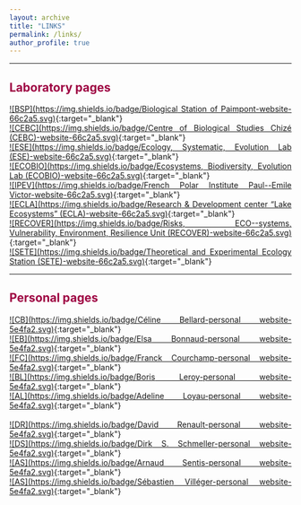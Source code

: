 ```yaml
---
layout: archive
title: "LINKS"
permalink: /links/
author_profile: true
---
```

<style> body {text-align: justify} </style> <!-- Justify text. -->

------

## <span style="color:#9e0142">**Laboratory pages**</span>
[![BSP](https://img.shields.io/badge/Biological Station of Paimpont-website-66c2a5.svg)](https://paimpont.univ-rennes1.fr/){:target="_blank"}<br>
[![CEBC](https://img.shields.io/badge/Centre of Biological Studies Chizé (CEBC)-website-66c2a5.svg)](https://www.cebc.cnrs.fr/?lang=en){:target="_blank"}<br>
[![ESE](https://img.shields.io/badge/Ecology, Systematic, Evolution Lab (ESE)-website-66c2a5.svg)](https://www.ese.universite-paris-saclay.fr/en/homepage/){:target="_blank"}<br>
[![ECOBIO](https://img.shields.io/badge/Ecosystems, Biodiversity, Evolution Lab (ECOBIO)-website-66c2a5.svg)](https://ecobio.univ-rennes1.fr/){:target="_blank"}<br>
[![IPEV](https://img.shields.io/badge/French Polar Institute Paul--Emile Victor-website-66c2a5.svg)](https://www.institut-polaire.fr/language/en/){:target="_blank"}<br>
[![ECLA](https://img.shields.io/badge/Research & Development center “Lake Ecosystems” (ECLA)-website-66c2a5.svg)](https://professionnels.ofb.fr/fr/pole-ecla-ecosystemes-lacustres){:target="_blank"}<br>
[![RECOVER](https://img.shields.io/badge/Risks, ECO--systems, Vulnerability, Environment, Resilience Unit (RECOVER)-website-66c2a5.svg)](https://www6.paca.inrae.fr/recover_eng/){:target="_blank"}<br>
[![SETE](https://img.shields.io/badge/Theoretical and Experimental Ecology Station (SETE)-website-66c2a5.svg)](https://sete-moulis-cnrs.fr/en/){:target="_blank"}<br>

------

## <span style="color:#9e0142">**Personal pages**</span>
[![CB](https://img.shields.io/badge/Céline Bellard-personal website-5e4fa2.svg)](https://celinebellard.wordpress.com/){:target="_blank"}<br>
[![EB](https://img.shields.io/badge/Elsa Bonnaud-personal website-5e4fa2.svg)](https://elsabonnaud.fr/){:target="_blank"}<br>
[![FC](https://img.shields.io/badge/Franck Courchamp-personal website-5e4fa2.svg)](https://www.biodiversitydynamics.fr/){:target="_blank"}<br>
[![BL](https://img.shields.io/badge/Boris Leroy-personal website-5e4fa2.svg)](http://borisleroy.com/){:target="_blank"}<br>
[![AL](https://img.shields.io/badge/Adeline Loyau-personal website-5e4fa2.svg)](http://www.adeline-loyau.net/){:target="_blank"}<br>  
[![DR](https://img.shields.io/badge/David Renault-personal website-5e4fa2.svg)](https://scholar.google.com.au/citations?user=HC3IW50AAAAJ&hl=en){:target="_blank"}<br> 
[![DS](https://img.shields.io/badge/Dirk S. Schmeller-personal website-5e4fa2.svg)](http://dirk.die-schmellers.de/Publications/publications_new.htm){:target="_blank"}<br> 
[![AS](https://img.shields.io/badge/Arnaud Sentis-personal website-5e4fa2.svg)](https://arnaudsentis.com/){:target="_blank"}<br> 
[![AS](https://img.shields.io/badge/Sébastien Villéger-personal website-5e4fa2.svg)](http://villeger.sebastien.free.fr/){:target="_blank"}<br>